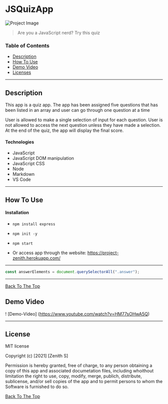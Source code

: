 # JSQuizApp

![Project Image](https://www.tutorialrepublic.com/lib/images/javascript-illustration.png)

> Are you a JavaScript nerd? Try this quiz


### Table of Contents

- [Description](#description)
- [How To Use](#how-to-use)
- [Demo Video](#demo-video)
- [Licenses](#licenses)

---

## Description

This app is a quiz app. The app has been assigned five questions that has been listed in an array and user can go through one question at a time 
  
User is allowed to make a single selection of input for each question. User is not allowed to access the next question unless they have made a selection. At the end of the quiz, the app will display the final score.

#### Technologies
- JavaScript
- JavaScript DOM manipulation
- JavaScript CSS
- Node
- Markdown
- VS Code

---

## How To Use

#### Installation
- `npm install express`
- `npm init -y`
- `npm start`


- Or access app through the website: https://project-zenith.herokuapp.com/
---
```javascript
const answerElements = document.querySelectorAll(".answer");
```

---


[Back To The Top](#JS-Quiz-App)
## Demo Video
! [Demo-Video] (https://www.youtube.com/watch?v=HM77sOHwA5Q)

---

## License

MIT license

Copyright (c) [2021] [Zenith S]

Permission is hereby granted, free of charge, to any person obtaining a copy of this app and associated documetation files, including whoithout limitation the right to use, copy, modify, merge, publich, distribute, sublicense, and/or sell copies of the app and to permit persons to whom the Software is furnished to do so.

[Back To The Top](#JS-Quiz-App)




